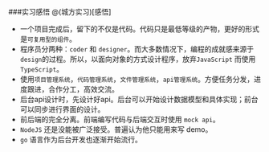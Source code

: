###实习感悟
@(城方实习)[感悟]

- 一个项目完成后，留下的不仅是代码。代码只是最低等级的产物，更好的形式是`可复用型的组件`。
- 程序员分两种：`coder` 和 `designer`。而大多数情况下，编程的成就感来源于`design`的过程。所以，以面向对象的方式设计程序，放弃`JavaScript` 而使用 `TypeScript`。
- 使用`项目管理系统`，`代码管理系统`，`文件管理系统`，`api管理系统`。方便任务分发，进度跟进，合作分工，高效交流。
- 后台api设计时，先设计好api。后台可以开始设计数据模型和具体实现；前台可以同步进行界面的设计。
- 前后端的完全分离。前端编写代码与后端交互时使用 `mock api`。
- `NodeJS` 还是没能被广泛接受。普遍认为他只能用来写 demo。
- `go` 语言作为后台开发也逐渐开始流行。
